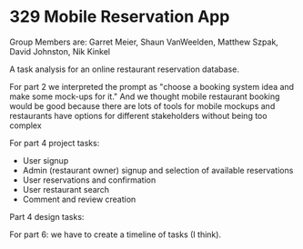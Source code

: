 # 329 Mobile Reservation App

Group Members are: Garret Meier, Shaun VanWeelden, Matthew Szpak, David Johnston, Nik Kinkel

A task analysis for an online restaurant reservation database.

For part 2 we interpreted the prompt as "choose a booking system idea and make some mock-ups for it." And we thought mobile restaurant booking would be good because there are lots of tools for mobile mockups and restaurants have options for different stakeholders without being too complex

For part 4 project tasks:
* User signup
* Admin (restaurant owner) signup and selection of available reservations
* User reservations and confirmation
* User restaurant search
* Comment and review creation 
 
Part 4 design tasks:

For part 6: we have to create a timeline of tasks (I think). 



